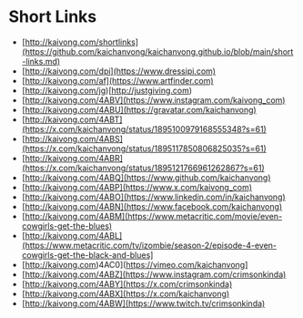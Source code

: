 # Short Links
* [http://kaivong.com/shortlinks](https://github.com/kaichanvong/kaichanvong.github.io/blob/main/short-links.md)
* [http://kaivong.com/dpi](https://www.dressipi.com)
* [http://kaivong.com/af](https://www.artfinder.com)
* [http://kaivong.com/jg)[http://justgiving.com)
* [http://kaivong.com/4ABV](https://www.instagram.com/kaivong_com)
* [http://kaivong.com/4ABU](https://gravatar.com/kaichanvong)
* [http://kaivong.com/4ABT](https://x.com/kaichanvong/status/1895100979168555348?s=61)
* [http://kaivong.com/4ABS](https://x.com/kaichanvong/status/1895117850806825035?s=61)
* [http://kaivong.com/4ABR](https://x.com/kaichanvong/status/1895121766961262867?s=61)
* [http://kaivong.com/4ABQ](https://www.github.com/kaichanvong)
* [http://kaivong.com/4ABP](https://www.x.com/kaivong_com)
* [http://kaivong.com/4ABO](https://www.linkedin.com/in/kaichanvong)
* [http://kaivong.com/4ABN](https://www.facebook.com/kaichanvong)
* [http://kaivong.com/4ABM](https://www.metacritic.com/movie/even-cowgirls-get-the-blues)
* [http://kaivong.com/4ABL](https://www.metacritic.com/tv/izombie/season-2/episode-4-even-cowgirls-get-the-black-and-blues]
* [http://kaivong.com)4AC0](https://vimeo.com/kaichanvong]
* [http://kaivong.com/4ABZ](https://www.instagram.com/crimsonkinda)
* [http://kaivong.com/4ABY](https://x.com/crimsonkinda)
* [http://kaivong.com/4ABX](https://x.com/kaichanvong)
* [http://kaivong.com/4ABW](https://www.twitch.tv/crimsonkinda)
